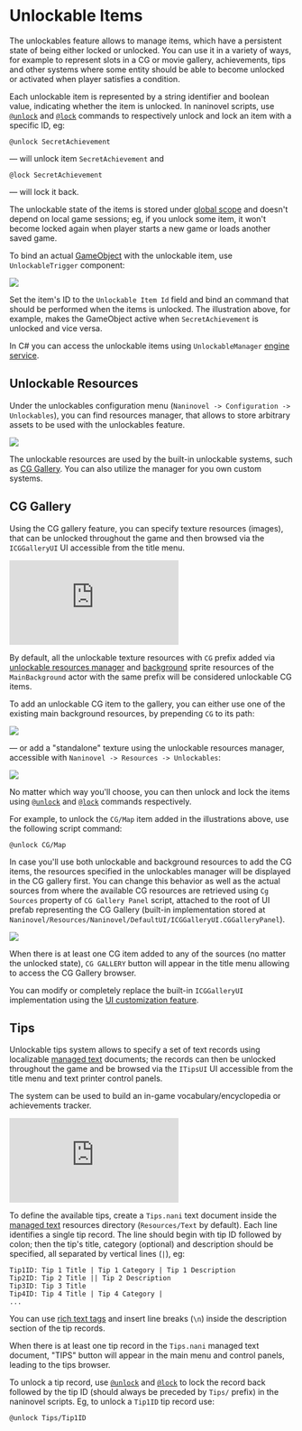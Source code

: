 # Unlockable Items

The unlockables feature allows to manage items, which have a persistent state of being either locked or unlocked. You can use it in a variety of ways, for example to represent slots in a CG or movie gallery, achievements, tips and other systems where some entity should be able to become unlocked or activated when player satisfies a condition.

Each unlockable item is represented by a string identifier and boolean value, indicating whether the item is unlocked. In naninovel scripts, use [`@unlock`](/api/#unlock) and [`@lock`](/api/#lock) commands to respectively unlock and lock an item with a specific ID, eg:

```
@unlock SecretAchievement
```
— will unlock item `SecretAchievement` and
```
@lock SecretAchievement
```
— will lock it back.

The unlockable state of the items is stored under [global scope](/guide/state-management.md#global-state) and doesn't depend on local game sessions; eg, if you unlock some item, it won't become locked again when player starts a new game or loads another saved game.

To bind an actual [GameObject](https://docs.unity3d.com/Manual/class-GameObject.html) with the unlockable item, use `UnlockableTrigger` component:

![](https://i.gyazo.com/9e92d5296e5f07d68ce6122ccb1da34a.png)

Set the item's ID to the `Unlockable Item Id` field and bind an command that should be performed when the items is unlocked. The illustration above, for example, makes the GameObject active when `SecretAchievement` is unlocked and vice versa.

In C# you can access the unlockable items using `UnlockableManager` [engine service](/guide/engine-services.md).

## Unlockable Resources

Under the unlockables configuration menu (`Naninovel -> Configuration -> Unlockables`), you can find resources manager, that allows to store arbitrary assets to be used with the unlockables feature.

![](https://i.gyazo.com/17fa198861ed72de3ab1f9dc6b02b3d8.png)

The unlockable resources are used by the built-in unlockable systems, such as [CG Gallery](/guide/unlockable-items.md#cg-gallery). You can also utilize the manager for you own custom systems.

## CG Gallery

Using the CG gallery feature, you can specify texture resources (images), that can be unlocked throughout the game and then browsed via the `ICGGalleryUI` UI accessible from the title menu.

<div class="video-container">
    <iframe src="https://www.youtube-nocookie.com/embed/wkZeszk6gm0" frameborder="0" allow="accelerometer; autoplay; encrypted-media; gyroscope; picture-in-picture" allowfullscreen></iframe>
</div>

By default, all the unlockable texture resources with `CG` prefix added via [unlockable resources manager](/guide/unlockable-items.md#unlockable-resources) and [background](/guide/backgrounds.md) sprite resources of the `MainBackground` actor with the same prefix will be considered unlockable CG items.

To add an unlockable CG item to the gallery, you can either use one of the existing main background resources, by prepending `CG` to its path:

![](https://i.gyazo.com/83a6eff3f91c05027ba1fbc5098e03c2.png)

— or add a "standalone" texture using the unlockable resources manager, accessible with `Naninovel -> Resources -> Unlockables`:

![](https://i.gyazo.com/236bddfd0a02c18b94153cfb7189a877.png)

No matter which way you'll choose, you can then unlock and lock the items using [`@unlock`](/api/#unlock) and [`@lock`](/api/#lock) commands respectively.

For example, to unlock the `CG/Map` item added in the illustrations above, use the following script command:

```
@unlock CG/Map
```

In case you'll use both unlockable and background resources to add the CG items, the resources specified in the unlockables manager will be displayed in the CG gallery first. You can change this behavior as well as the actual sources from where the available CG resources are retrieved using `Cg Sources` property of `CG Gallery Panel` script, attached to the root of UI prefab representing the CG Gallery (built-in implementation stored at `Naninovel/Resources/Naninovel/DefaultUI/ICGGalleryUI.CGGalleryPanel`).

![](https://i.gyazo.com/c62c69eea8d6b1147aacb178dcaa9347.png)

When there is at least one CG item added to any of the sources (no matter the unlocked state), `CG GALLERY` button will appear in the title menu allowing to access the CG Gallery browser.

You can modify or completely replace the built-in `ICGGalleryUI` implementation using the [UI customization feature](/guide/ui-customization.md).

## Tips

Unlockable tips system allows to specify a set of text records using localizable [managed text](/guide/managed-text.md) documents; the records can then be unlocked throughout the game and be browsed via the `ITipsUI` UI accessible from the title menu and text printer control panels. 

The system can be used to build an in-game vocabulary/encyclopedia or achievements tracker.

<div class="video-container">
    <iframe src="https://www.youtube-nocookie.com/embed/CRZuS1u_J4c" frameborder="0" allow="accelerometer; autoplay; encrypted-media; gyroscope; picture-in-picture" allowfullscreen></iframe>
</div>

To define the available tips, create a `Tips.nani` text document inside the [managed text](/guide/managed-text.md) resources directory (`Resources/Text` by default). Each line identifies a single tip record. The line should begin with tip ID followed by colon; then the tip's title, category (optional) and description should be specified, all separated by vertical lines (`|`), eg:

```
Tip1ID: Tip 1 Title | Tip 1 Category | Tip 1 Description
Tip2ID: Tip 2 Title || Tip 2 Description
Tip3ID: Tip 3 Title 
Tip4ID: Tip 4 Title | Tip 4 Category |
...
```

You can use [rich text tags](https://docs.unity3d.com/Manual/StyledText.html) and insert line breaks (`\n`) inside the description section of the tip records.

When there is at least one tip record in the `Tips.nani` managed text document, "TIPS" button will appear in the main menu and control panels, leading to the tips browser.

To unlock a tip record, use [`@unlock`](/api/#unlock) and [`@lock`](/api/#lock) to lock the record back followed by the tip ID (should always be preceded by `Tips/` prefix) in the naninovel scripts. Eg, to unlock a `Tip1ID` tip record use:
```
@unlock Tips/Tip1ID
```